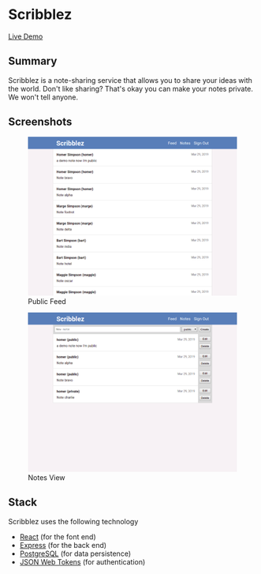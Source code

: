 # Scribblez

[Live Demo](https://thebinarypenguin-scribblez-client.now.sh/)

## Summary

Scribblez is a note-sharing service that allows you to share your ideas with
the world. Don't like sharing? That's okay you can make your notes private. We
won't tell anyone.

## Screenshots

<figure>
    <img src="./screenshots/feed.png" alt="Scribblez public feed">
    <figcaption>Public Feed</figcaption>
</figure>

<figure>
    <img src="./screenshots/notes.png" alt="Scribblez notes view">
    <figcaption>Notes View</figcaption>
</figure>

## Stack

Scribblez uses the following technology

- [React](https://reactjs.org/) (for the font end)
- [Express](https://expressjs.com/) (for the back end)
- [PostgreSQL](https://www.postgresql.org/) (for data persistence)
- [JSON Web Tokens](https://tools.ietf.org/html/rfc7519) (for authentication)
